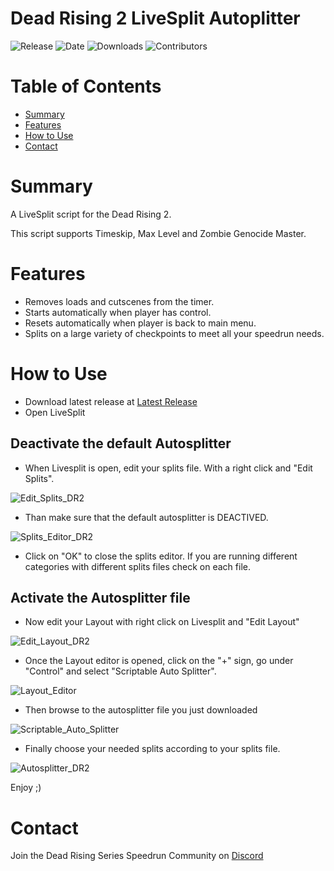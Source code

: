 # Dead Rising 2 LiveSplit Autoplitter
![Release](https://img.shields.io/github/v/release/PNPS-Edge/DeadRising2_LiveSplit_Autosplitter?label=current%20release&style=for-the-badge)
![Date](https://img.shields.io/github/release-date/PNPS-Edge/DeadRising2_LiveSplit_Autosplitter?style=for-the-badge)
![Downloads](https://img.shields.io/github/downloads/PNPS-Edge/DeadRising2_LiveSplit_Autosplitter/total?color=%23007EC6&style=for-the-badge)
![Contributors](https://img.shields.io/github/contributors/PNPS-Edge/DeadRising2_LiveSplit_Autosplitter?style=for-the-badge)

# Table of Contents
- [Summary](https://github.com/PNPS-Edge/DeadRising2_LiveSplit_Autosplitter#summary)
- [Features](https://github.com/PNPS-Edge/DeadRising2_LiveSplit_Autosplitter#features)
- [How to Use](https://github.com/PNPS-Edge/DeadRising2_LiveSplit_Autosplitter#how-to-use)
- [Contact](https://github.com/PNPS-Edge/DeadRising2_LiveSplit_Autosplitter#contact)


# Summary
A LiveSplit script for the Dead Rising 2.

This script supports Timeskip, Max Level and Zombie Genocide Master.

# Features
  - Removes loads and cutscenes from the timer.
  - Starts automatically when player has control.
  - Resets automatically when player is back to main menu.
  - Splits on a large variety of checkpoints to meet all your speedrun needs. 

# How to Use
- Download latest release at [Latest Release](https://github.com/PNPS-Edge/DeadRising2_LiveSplit_Autosplitter/releases/latest)
- Open LiveSplit

## Deactivate the default Autosplitter
- When Livesplit is open, edit your splits file. With a right click and "Edit Splits".

![Edit_Splits_DR2](https://user-images.githubusercontent.com/42294009/129030780-5ae63837-3fdc-4002-9260-1dd9dc9b5f13.png)

- Than make sure that the default autosplitter is DEACTIVED.

![Splits_Editor_DR2](https://user-images.githubusercontent.com/42294009/129033862-6b749856-bff4-4c1d-8a40-3b12936f9e47.png)

- Click on "OK" to close the splits editor.
If you are running different categories with different splits files check on each file.

## Activate the Autosplitter file

- Now edit your Layout with right click on Livesplit and "Edit Layout"

![Edit_Layout_DR2](https://user-images.githubusercontent.com/42294009/129030900-37d0711e-698f-4fde-b301-b2f903e10718.png)

- Once the Layout editor is opened, click on the "+" sign, go under "Control" and select "Scriptable Auto Splitter".

![Layout_Editor](https://user-images.githubusercontent.com/42294009/129011792-f79af6e3-c54b-4064-935d-f90bb6d4e659.png)

- Then browse to the autosplitter file you just downloaded

![Scriptable_Auto_Splitter](https://user-images.githubusercontent.com/42294009/129011823-2fe8557d-5eee-4f15-9fbe-22465d0c6b40.png)

- Finally choose your needed splits according to your splits file.

![Autosplitter_DR2](https://user-images.githubusercontent.com/42294009/129030942-08c3a3f5-4369-492c-855f-8b070b1c30e0.png)

Enjoy ;)

# Contact
Join the Dead Rising Series Speedrun Community on [Discord](https://discord.com/invite/5ac3ZfV)
